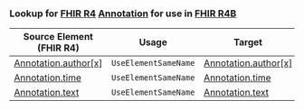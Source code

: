 ### Lookup for [FHIR R4](https://hl7.org/fhir/R4/) [Annotation](https://hl7.org/fhir/R4/Annotation.html) for use in [FHIR R4B](https://hl7.org/fhir/R4B/)

| Source Element (FHIR R4) | Usage | Target |
| -------------- | ----- | ------ |
| [Annotation.author[x]](https://hl7.org/fhir/R4/Annotation.html#resource) | `UseElementSameName` | [Annotation.author[x]](https://hl7.org/fhir/R4B/Annotation.html#resource) |
| [Annotation.time](https://hl7.org/fhir/R4/Annotation.html#resource) | `UseElementSameName` | [Annotation.time](https://hl7.org/fhir/R4B/Annotation.html#resource) |
| [Annotation.text](https://hl7.org/fhir/R4/Annotation.html#resource) | `UseElementSameName` | [Annotation.text](https://hl7.org/fhir/R4B/Annotation.html#resource) |
